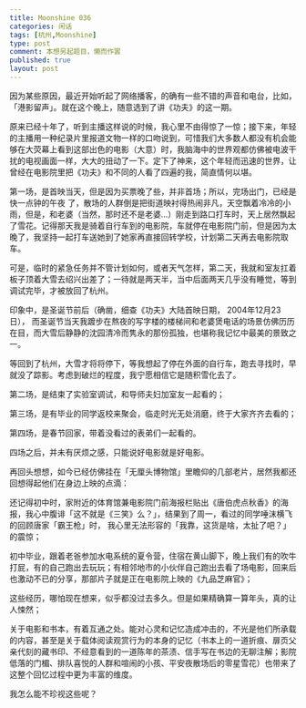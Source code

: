 ```yaml
---
title: Moonshine 036
categories: 闲话
tags: [杭州,Moonshine]
type: post
comment: 本想另起题目，懒而作罢  
published: true
layout: post
---
```



因为某些原因，最近开始听起了网络播客，的确有一些不错的声音和电台，比如，「港影留声」。就在这个晚上，随意选到了讲《功夫》的这一期。

原来已经十年了，听到主播这样说的时候，我心里不由得惊了一惊；接下来，年轻的主播用一种纪录片里报道文物一样的口吻说到，可惜我们大多数人都没有机会能够在大荧幕上看到这部出色的电影（大意）时，我脑海中的世界观都仿佛被电波干扰的电视画面一样，大大的扭动了一下。定下了神来，这个年轻而迅速的世界，让曾经在电影院里把《功夫》和不同的人看了四遍的我，简直情何以堪。

第一场，是首映当天，但是因为买票晚了些，并非首场；所以，完场出门，已经是快一点钟的午夜 了，散场的人群倒是把街道映衬得热闹非凡，天空飘着冷冷的小雨，但是，和老婆（当然，那时还不是老婆...）刚走到路口打车时，天上居然飘起了雪花。记得那天我是骑着自行车到的电影院，车就停在电影院门前，但是因为太晚了，我坚持一起打车送她到了她家再直接回转学校，计划第二天再去电影院取车。

可是，临时的紧急任务并不管计划如何，或者天气怎样，第二天，我就和室友扛着板子顶着大雪去绍兴出差了；一待就是两天半，当中后面两天几乎没有睡觉，等到调试完毕，才被放回了杭州。

印象中，是圣诞节前后（确凿，细查《功夫》大陆首映日期， 2004年12月23日）， 而圣诞节当天我踱步在熬夜的写字楼的楼梯间和老婆煲电话的场景仿佛历历在目，而大雪后静静的沈园清冷而隽永的那份孤独，也堪称我记忆中最美的景致之一。

等回到了杭州，大雪才将将停下，等我想起了停在外面的自行车，跑去寻找时，早就没了踪影。考虑到破烂的程度，我宁愿相信它是随积雪化去了。

第二场，是结束了实验室调试，和导师夫妇加室友一起看的；

第三场，是有毕业的同学返校来聚会，临走时光无处消磨，终于大家齐齐去看的；

第四场，是春节回家，带着没看过的表弟们一起看的。

四场之后，并未有厌烦之感，只能说好电影就是好电影。

再回头想想，如今已经仿佛挂在「无厘头博物馆」里瞻仰的几部老片，居然我都还回想得起他们在身边上映的点滴：

还记得初中时，家附近的体育馆兼电影院门前海报栏贴出《唐伯虎点秋香》的海报，我心中腹诽「这不就是《三笑》么？」，结果到了周一，看过的同学唾沫横飞的回顾唐家「霸王枪」时， 我心里无法形容的「我靠，这货是啥，太扯了吧？」的震惊；

初中毕业，跟着老爸参加水电系统的夏令营，住宿在黄山脚下，晚上我们有的吹牛打屁，有的自己跑出去玩玩；有相邻地市的小伙伴自己跑出去看了场电影，回来后也激动不已的分享，那部片子就是正在电影院上映的《九品芝麻官》；

这些经历，哪怕现在想来，似乎都没过去多久。但是如果精确算一算年头，真的让人悚然；

关于电影和书本，有着互通之处。能对心灵和记忆造成冲击的，不光是他们所承载的内容，甚至是关于载体阅读观赏行为的本身的记忆（书本上的一道折痕、扉页父亲代刻的藏书印、不经意看到的一道陈年的茶渍、信手写在书边的无聊注解；影院低落的门楣、排队喜悦的人群和喧闹的小孩、平安夜散场后的零星雪花）也带来了这整个回忆过程中更为丰富的维度。

我怎么能不珍视这些呢？





